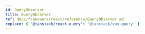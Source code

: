 ```yaml
---
id: QueryObserver
title: QueryObserver
ref: docs/framework/react/reference/QueryObserver.md
replace: { '@tanstack/react-query': '@tanstack/vue-query' }
---
```

